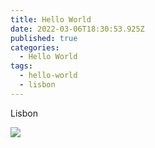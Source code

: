 ```yaml
---
title: Hello World
date: 2022-03-06T18:30:53.925Z
published: true
categories:
  - Hello World
tags:
  - hello-world
  - lisbon
---
```

Lisbon


![](/images-posts/lisboa.jpg)